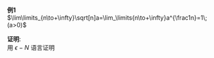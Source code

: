 **例1**  
$\lim\limits_{n\to+\infty}\sqrt[n]a=\lim_\limits{n\to+\infty}a^{\frac1n}=1\;(a>0)$  
  
**证明**:  
用 $\epsilon-N$ 语言证明  
